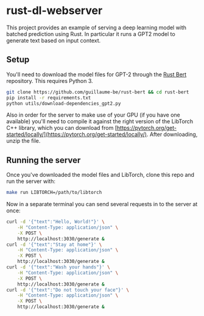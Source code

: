 # rust-dl-webserver

This project provides an example of serving a deep learning model with batched prediction using Rust.
In particular it runs a GPT2 model to generate text based on input context.

## Setup

You'll need to download the model files for GPT-2 through the [Rust Bert](https://github.com/guillaume-be/rust-bert) repository. This requires Python 3.

```bash
git clone https://github.com/guillaume-be/rust-bert && cd rust-bert
pip install -r requirements.txt
python utils/download-dependencies_gpt2.py
```

Also in order for the server to make use of your GPU (if you have one available) you'll need to compile it against the right
version of the LibTorch C++ library, which you can download from
[https://pytorch.org/get-started/locally/](https://pytorch.org/get-started/locally/). After downloading, unzip the file.

## Running the server

Once you've downloaded the model files and LibTorch, clone this repo and run the server with:

```bash
make run LIBTORCH=/path/to/libtorch
```

Now in a separate terminal you can send several requests in to the server at once:

```bash
curl -d '{"text":"Hello, World!"}' \
    -H "Content-Type: application/json" \
    -X POST \
    http://localhost:3030/generate &
curl -d '{"text":"Stay at home"}' \
    -H "Content-Type: application/json" \
    -X POST \
    http://localhost:3030/generate &
curl -d '{"text":"Wash your hands"}' \
    -H "Content-Type: application/json" \
    -X POST \
    http://localhost:3030/generate &
curl -d '{"text":"Do not touch your face"}' \
    -H "Content-Type: application/json" \
    -X POST \
    http://localhost:3030/generate &
```

